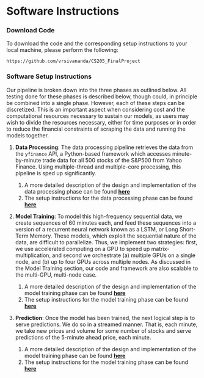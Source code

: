 # Software Instructions

### Download Code

To download the code and the corresponding setup instructions to your local machine, please perform the following:

```
https://github.com/vrsivananda/CS205_FinalProject
```

### Software Setup Instructions

Our pipeline is broken down into the three phases as outlined below. All testing done for these phases is described below, though could, in principle be combined into a single phase. However, each of these steps can be discretized. This is an important aspect when considering cost and the computational resources necessary to sustain our models, as users may wish to divide the resources necessary, either for time purposes or in order to reduce the financial constraints of scraping the data and running the models together.

1. **Data Processing**:  The data processing pipeline retrieves the data from the `yfinance` API, a Python-based framework which accesses minute-by-minute trade data for all 500 stocks of the S&P500 from Yahoo Finance. Using multiple-thread and multiple-core processing, this pipeline is sped up significantly. 

   1. A more detailed description of the design and implementation of the data processing phase can be found **[here](https://github.com/vrsivananda/CS205_FinalProject/blob/master/docs/processing.md)**
   2. The setup instructions for the data processing phase can be found **[here](https://github.com/vrsivananda/CS205_FinalProject/blob/master/stock_predict/data_proc/README.md)**

   

2. **Model Training**: To model this high-frequency sequential data, we create sequences of 60 minutes each, and feed these sequences into a version of a recurrent neural network known as a LSTM, or Long Short-Term Memory. These models, which exploit the sequential nature of the data, are difficult to parallelize. Thus, we implement two strategies: first, we use accelerated computing on a GPU to speed up matrix-multiplication, and second we orchestrate (a) multiple GPUs on a single node, and (b) up to four GPUs across multiple nodes. As discussed in the Model Training section, our code and framework are also scalable to the multi-GPU, multi-node case. 

   1. A more detailed description of the design and implementation of the model training phase can be found **[here](https://github.com/vrsivananda/CS205_FinalProject/blob/master/docs/model_training.md)**
   2. The setup instructions for the model training phase can be found **[here](https://github.com/vrsivananda/CS205_FinalProject/blob/master/stock_predict/models/README.md)**

   

3. **Prediction**: Once the model has been trained, the next logical step is to serve predictions. We do so in a streamed manner. That is, each minute, we take new prices and volume for some number of stocks and serve predictions of the 5-minute ahead price, each minute.

   1. A more detailed description of the design and implementation of the model training phase can be found **[here](https://github.com/vrsivananda/CS205_FinalProject/blob/master/docs/prediction.md)**
   2. The setup instructions for the model training phase can be found **[here](https://github.com/vrsivananda/CS205_FinalProject/blob/master/stock_predict/predict/README.md)**

